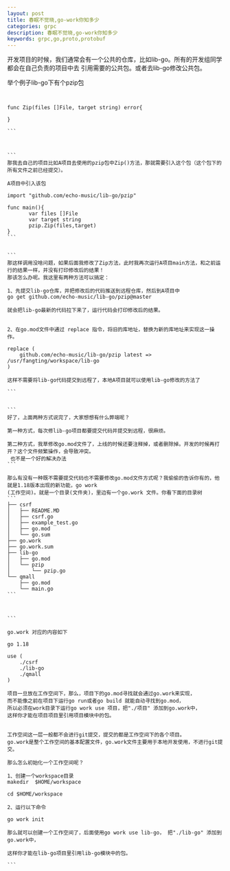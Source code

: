 ```yaml
---
layout: post
title: 春眠不觉晓,go-work你知多少
categories: grpc
description: 春眠不觉晓,go-work你知多少
keywords: grpc,go,proto,protobuf
---
```





开发项目的时候，我们通常会有一个公共的仓库，比如lib-go。所有的开发组同学都会在自己负责的项目中去
引用需要的公共包。或者去lib-go修改公共包。

举个例子lib-go下有个pzip包

````


func Zip(files []File, target string) error{

}

```



```
那我去自己的项目比如A项目去使用的pzip包中Zip()方法，那就需要引入这个包（这个包下的所有文件之前已经提交）。

A项目中引入该包

import "github.com/echo-music/lib-go/pzip"

func main(){
       var files []File
       var target string
       pzip.Zip(files,target)
}
```


```
那这样调用没啥问题，如果后面我修改了Zip方法，此时我再次运行A项目main方法，和之前运行的结果一样，并没有打印修改后的结果！
那该怎么办呢。我这里有两种方法可以搞定：

1、先提交lib-go仓库，并把修改后的代码推送到远程仓库，然后到A项目中 
go get github.com/echo-music/lib-go/pzip@master

就会把lib-go最新的代码拉下来了，运行代码会打印修改后的结果。


2、在go.mod文件中通过 replace 指令，将旧的库地址，替换为新的库地址来实现这一操作。

replace (
	github.com/echo-music/lib-go/pzip latest => /usr/fangting/workspace/lib-go
)

这样不需要将lib-go代码提交到远程了，本地A项目就可以使用lib-go修改的方法了

```


```
好了，上面两种方式说完了，大家想想有什么弊端呢？

第一种方式，每次修lib-go项目都要提交代码并提交到远程，很麻烦。

第二种方式，我草修改go.mod文件了，上线的时候还要注释掉，或者删除掉。开发的时候再打开？这个文件频繁操作，会导致冲突。
 也不是一个好的解决办法
```

那么有没有一种既不需要提交代码也不需要修改go.mod文件方式呢？我偷偷的告诉你有的，他就是1.18版本出现的新功能，go work
(工作空间)。就是一个目录(文件夹)，里边有一个go.work 文件。你看下面的目录树
```
├── csrf
│   ├── README.MD
│   ├── csrf.go
│   ├── example_test.go
│   ├── go.mod
│   └── go.sum
├── go.work
├── go.work.sum
├── lib-go
│   ├── go.mod
│   └── pzip
│       └── pzip.go
└── qmall
    ├── go.mod
    └── main.go
```



```

go.work 对应的内容如下

go 1.18

use (
	./csrf
	./lib-go
	./qmall
)

项目一旦放在工作空间下，那么，项目下的go.mod寻找就会通过go.work来实现，
而不能像之前在项目下运行go run或者go build 就能自动寻找到go.mod， 
所以必须在work目录下运行go work use 项目，把"./项目" 添加到go.work中，
这样你才能在项目项目里引用项目模块中的包。


工作空间这一层一般都不会进行git提交，提交的都是工作空间下的各个项目。
go.work是整个工作空间的基本配置文件，go.work文件主要用于本地开发使用，不进行git提交。

那么怎么初始化一个工作空间呢？

1、创建一个workspace目录
makedir  $HOME/workspace

cd $HOME/workspace

2、运行以下命令

go work init

那么就可以创建一个工作空间了，后面使用go work use lib-go， 把"./lib-go" 添加到go.work中，

这样你才能在lib-go项目里引用lib-go模块中的包。

```






